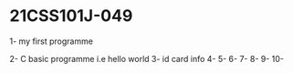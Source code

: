 # 21CSS101J-049
1- my first programme

2- C basic programme i.e hello world
3- id card info 
4- 
5-
6-
7-
8-
9-
10-
